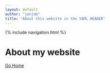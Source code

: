 ```yaml
---
layout: default
author: "jonjab"
title: "About this website in the YAML HEADER"
---
```

{% include navigation.html %}

# About my website

[Go Home](index.md)

